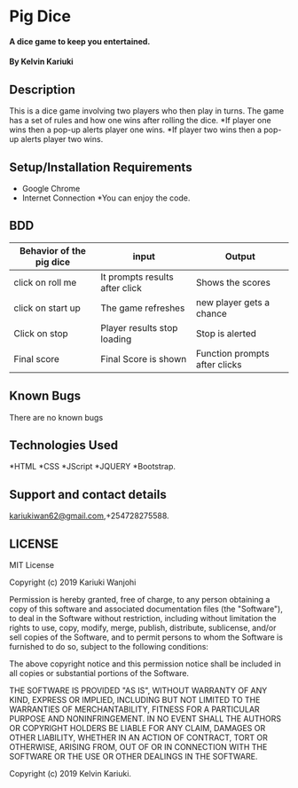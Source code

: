 # Pig Dice

#### A dice game to keep you entertained.

#### By **Kelvin Kariuki**

## Description
This is a dice game involving two players who then play in turns. The game has a set of rules and how one wins after rolling the dice.
*If player one wins then a pop-up alerts player one wins.
*If player two wins then a pop-up alerts player two wins.
 
## Setup/Installation Requirements

* Google Chrome 
* Internet Connection
*You can enjoy the code.

## BDD
|  Behavior of the pig dice                   |     input                      |     Output                   |
|---------------------------------------------|--------------------------------|------------------------------|
| click on roll me                            | It prompts results after click | Shows the scores             |
| click on start up                           | The game refreshes             |new player gets a chance      |
| Click on stop                               | Player results stop loading    |Stop is alerted               |
| Final score                                 |Final Score is shown            |Function prompts after clicks |                

## Known Bugs

There are no known bugs 
## Technologies Used
*HTML
*CSS
*JScript
*JQUERY
*Bootstrap.
## Support and contact details
kariukiwan62@gmail.com,+254728275588.
## LICENSE 
MIT License

Copyright (c) 2019 Kariuki Wanjohi

Permission is hereby granted, free of charge, to any person obtaining a copy
of this software and associated documentation files (the "Software"), to deal
in the Software without restriction, including without limitation the rights
to use, copy, modify, merge, publish, distribute, sublicense, and/or sell
copies of the Software, and to permit persons to whom the Software is
furnished to do so, subject to the following conditions:

The above copyright notice and this permission notice shall be included in all
copies or substantial portions of the Software.

THE SOFTWARE IS PROVIDED "AS IS", WITHOUT WARRANTY OF ANY KIND, EXPRESS OR
IMPLIED, INCLUDING BUT NOT LIMITED TO THE WARRANTIES OF MERCHANTABILITY,
FITNESS FOR A PARTICULAR PURPOSE AND NONINFRINGEMENT. IN NO EVENT SHALL THE
AUTHORS OR COPYRIGHT HOLDERS BE LIABLE FOR ANY CLAIM, DAMAGES OR OTHER
LIABILITY, WHETHER IN AN ACTION OF CONTRACT, TORT OR OTHERWISE, ARISING FROM,
OUT OF OR IN CONNECTION WITH THE SOFTWARE OR THE USE OR OTHER DEALINGS IN THE
SOFTWARE.

Copyright (c) 2019 Kelvin Kariuki.
